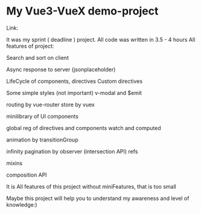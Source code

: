 # My Vue3-VueX demo-project

Link: 

It was my sprint ( deadline ) project. All code was written in 3.5 - 4 hours
All features of project: 

Search and sort on client 

Async response to server (jsonplaceholder) 

LifeCycle of components, directives 
Custom directives 

Some simple styles (not important) 
v-modal and $emit 

routing by vue-router 
store by vuex 

minilibrary of UI components

global reg of directives and components 
watch and computed 

animation by transitionGroup 

infinity pagination by observer (intersection API) 
refs 

mixins 

composition API

It is All features of this project without miniFeatures, that is too small 

Maybe this project will help you to understand my awareness and level of knowledge:)

